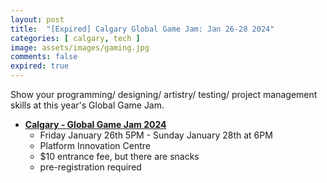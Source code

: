 ```yaml
---
layout: post
title:  "[Expired] Calgary Global Game Jam: Jan 26-28 2024"
categories: [ calgary, tech ]
image: assets/images/gaming.jpg
comments: false
expired: true
---
```


Show your programming/ designing/ artistry/ testing/ project management skills at this year's Global Game Jam.

- **[Calgary - Global Game Jam 2024](https://globalgamejam.org/jam-sites/2024/calgary-global-game-jam-2024)**
    - Friday January 26th 5PM - Sunday January 28th at 6PM
    - Platform Innovation Centre
    - $10 entrance fee, but there are snacks
    - pre-registration required

